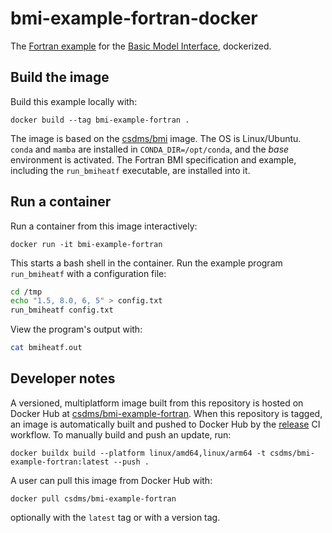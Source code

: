# bmi-example-fortran-docker

The [Fortran example](https://github.com/csdms/bmi-example-fortran)
for the [Basic Model Interface](https://bmi.readthedocs.io),
dockerized.

## Build the image

Build this example locally with:
```
docker build --tag bmi-example-fortran .
```
The image is based on the [csdms/bmi](https://hub.docker.com/r/csdms/bmi) image.
The OS is Linux/Ubuntu.
`conda` and `mamba` are installed in `CONDA_DIR=/opt/conda`,
and the *base* environment is activated.
The Fortran BMI specification and example, including the `run_bmiheatf` executable, are installed into it.

## Run a container

Run a container from this image interactively:
```
docker run -it bmi-example-fortran
```
This starts a bash shell in the container.
Run the example program `run_bmiheatf` with a configuration file:
```bash
cd /tmp
echo "1.5, 8.0, 6, 5" > config.txt
run_bmiheatf config.txt
```
View the program's output with:
```bash
cat bmiheatf.out
```

## Developer notes

A versioned, multiplatform image built from this repository is hosted on Docker Hub
at [csdms/bmi-example-fortran](https://hub.docker.com/r/csdms/bmi-example-fortran/).
When this repository is tagged,
an image is automatically built and pushed to Docker Hub
by the [release](./.github/workflows/release.yml) CI workflow.
To manually build and push an update, run:
```
docker buildx build --platform linux/amd64,linux/arm64 -t csdms/bmi-example-fortran:latest --push .
```
A user can pull this image from Docker Hub with:
```
docker pull csdms/bmi-example-fortran
```
optionally with the `latest` tag or with a version tag.
